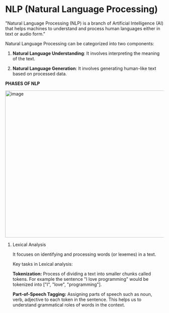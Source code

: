 # NLP (Natural Language Processing)

"Natural Language Processing (NLP) is a branch of Artificial Intelligence (AI) that helps machines to understand and process human languages either in text or audio form."

Natural Language Processing can be categorized into two components:

1. **Natural Language Understanding**: It involves interpreting the meaning of the text.

2. **Natural Language Generation**: It involves generating human-like text based on processed data.

**PHASES OF NLP**


<img width="1196" height="468" alt="image" src="https://github.com/user-attachments/assets/11d860d0-27c3-4c72-9096-d66f864c6c48" />

1. Lexical Analysis
   
    It focuses on identifying and processing words (or lexemes) in a text.
   
    Key tasks in Lexical analysis:
   
      **Tokenization:** Process of dividing a text into smaller chunks called tokens. For example the sentence "I love programming" would be tokenized into ["I", "love", "programming"].
   
      **Part-of-Speech Tagging:** Assigning parts of speech such as noun, verb, adjective to each token in the sentence. This helps us to understand grammatical roles of words in the context. 

